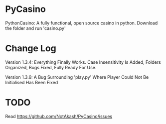 # PyCasino
PythonCasino: A fully functional, open source casino in python.
Download the folder and run 'casino.py' 


# Change Log

Version 1.3.4:
	Everything Finally Works. Case Insensitivity Is Added, Folders Organized, Bugs Fixed, Fully Ready For Use.
	
Version 1.3.6:
	A Bug Surrounding 'play.py' Where Player Could Not Be Initialised Has Been Fixed
	
# TODO

Read https://github.com/NotAkash/PyCasino/issues
